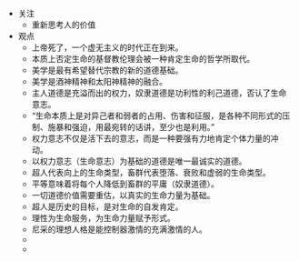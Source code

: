 - 关注
	- 重新思考人的价值
- 观点
	- 上帝死了，一个虚无主义的时代正在到来。
	- 本质上否定生命的基督教伦理会被一种肯定生命的哲学所取代。
	- 美学是最有希望替代宗教的新的道德基础。
	- 美学是酒神精神和太阳神精神的融合。
	- 主人道德是充溢而出的权力，奴隶道德是功利性的利己道德，否认了生命意志。
	- “生命本质上是对异己者和弱者的占用、伤害和征服，是各种不同形式的压制、施暴和强迫，用最宛转的话讲，至少也是利用。”
	- 权力意志不仅是活下去的意志，而是一种要强有力地肯定个体力量的冲动。
	- 以权力意志（生命意志）为基础的道德是唯一最诚实的道德。
	- 超人代表向上的生命类型，畜群代表堕落、衰败和虚弱的生命类型。
	- 平等意味着将每个人降低到畜群的平庸（奴隶道德）。
	- 一切道德价值需要重估，以真实的生命力量为基础。
	- 超人是历史的目标，是对生命的自发肯定。
	- 理性为生命服务，为生命力量赋予形式。
	- 尼采的理想人格是能控制器激情的充满激情的人。
	-
	-